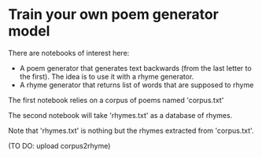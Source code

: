 # Train your own poem generator model

There are notebooks of interest here:
 * A poem generator that generates text backwards (from the last letter to the first). The idea is to use it with a rhyme generator.
 * A rhyme generator that returns list of words that are supposed to rhyme
 
The first notebook relies on a corpus of poems named 'corpus.txt'

The second notebook will take 'rhymes.txt' as a database of rhymes.

Note that 'rhymes.txt' is nothing but the rhymes extracted from 'corpus.txt'.

(TO DO: upload corpus2rhyme)
